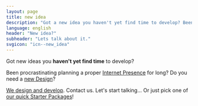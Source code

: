 ```yaml
---
layout: page
title: new idea
description: "Got a new idea you haven't yet find time to develop? Been procrastinating a proper Internet Presence for long? Do you need a new Design? We design and develop. Contact us."
language: english
header: "New idea?"
subheader: "Lets talk about it."
svgicon: "icn--new_idea"
---
```


Got new ideas you **haven't yet find time** to develop?

Been procrastinating planning a proper [Internet Presence](/offer/) for long? Do you need a [new Design](/design/)?

[We design and develop](/design/). Contact us. Let's start talking... Or just pick one of [our quick Starter Packages](/offer/)!
